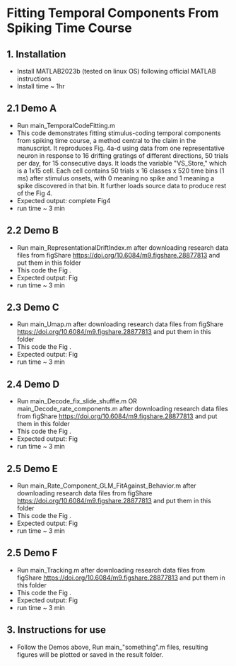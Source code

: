 # Fitting Temporal Components From Spiking Time Course 

## 1. Installation
-	Install MATLAB2023b (tested on linux OS) following official MATLAB instructions
-	Install time ~ 1hr

## 2.1 Demo A
-	Run main_TemporalCodeFitting.m
-	This code demonstrates fitting stimulus-coding temporal components from spiking time course, a method central to the claim in the manuscript. It reproduces Fig. 4a-d using data from one representative neuron in response to 16 drifting gratings of different directions, 50 trials per day, for 15 consecutive days. It loads the variable "VS_Store," which is a 1x15 cell. Each cell contains 50 trials x 16 classes x 520 time bins (1 ms) after stimulus onsets, with 0 meaning no spike and 1 meaning a spike discovered in that bin. It further loads source data to produce rest of the Fig 4. 
-	Expected output: complete Fig4
-	run time ~ 3 min

## 2.2 Demo B
-	Run main_RepresentationalDriftIndex.m after downloading research data files from figShare https://doi.org/10.6084/m9.figshare.28877813 and put them in this folder
-	This code the Fig . 
-	Expected output:  Fig 
-	run time ~ 3 min

## 2.3 Demo C
-	Run main_Umap.m after downloading research data files from figShare https://doi.org/10.6084/m9.figshare.28877813 and put them in this folder
-	This code the Fig . 
-	Expected output:  Fig 
-	run time ~ 3 min

## 2.4 Demo D
-	Run main_Decode_fix_slide_shuffle.m  OR  main_Decode_rate_components.m after downloading research data files from figShare https://doi.org/10.6084/m9.figshare.28877813 and put them in this folder
-	This code the Fig . 
-	Expected output:  Fig 
-	run time ~ 3 min

## 2.5 Demo E
-	Run main_Rate_Component_GLM_FitAgainst_Behavior.m after downloading research data files from figShare https://doi.org/10.6084/m9.figshare.28877813 and put them in this folder
-	This code the Fig . 
-	Expected output:  Fig 
-	run time ~ 3 min

## 2.5 Demo F
-	Run main_Tracking.m after downloading research data files from figShare https://doi.org/10.6084/m9.figshare.28877813 and put them in this folder
-	This code the Fig . 
-	Expected output:  Fig 
-	run time ~ 3 min


## 3. Instructions for use 
-	Follow the Demos above, Run main_"something".m files, resulting figures will be plotted or saved in the result folder. 

